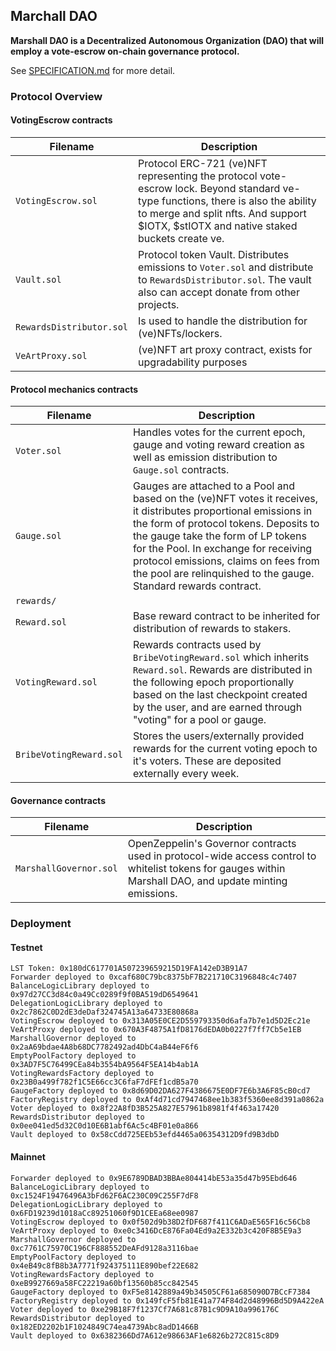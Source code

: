 ## Marchall DAO

**Marshall DAO is a Decentralized Autonomous Organization (DAO) that will employ a vote-escrow on-chain governance protocol.**

See [SPECIFICATION.md](./SPECIFICATION.md) for more detail.

### Protocol Overview

#### VotingEscrow contracts

| Filename | Description |
| --- | --- |
| `VotingEscrow.sol` | Protocol ERC-721 (ve)NFT representing the protocol vote-escrow lock. Beyond standard ve-type functions, there is also the ability to merge and split nfts. And support $IOTX, $stIOTX and native staked buckets create ve. |
| `Vault.sol` | Protocol token Vault. Distributes emissions to `Voter.sol` and distribute to `RewardsDistributor.sol`. The vault also can accept donate from other projects. |
| `RewardsDistributor.sol` | Is used to handle the distribution for (ve)NFTs/lockers. |
| `VeArtProxy.sol` | (ve)NFT art proxy contract, exists for upgradability purposes |

#### Protocol mechanics contracts

| Filename | Description |
| --- | --- |
| `Voter.sol` | Handles votes for the current epoch, gauge and voting reward creation as well as emission distribution to `Gauge.sol` contracts. |
| `Gauge.sol` | Gauges are attached to a Pool and based on the (ve)NFT votes it receives, it distributes proportional emissions in the form of protocol tokens. Deposits to the gauge take the form of LP tokens for the Pool. In exchange for receiving protocol emissions, claims on fees from the pool are relinquished to the gauge. Standard rewards contract. |
| `rewards/` | |
| `Reward.sol` | Base reward contract to be inherited for distribution of rewards to stakers.
| `VotingReward.sol` | Rewards contracts used by `BribeVotingReward.sol` which inherits `Reward.sol`. Rewards are distributed in the following epoch proportionally based on the last checkpoint created by the user, and are earned through "voting" for a pool or gauge. |
| `BribeVotingReward.sol` | Stores the users/externally provided rewards for the current voting epoch to it's voters. These are deposited externally every week. |

#### Governance contracts

| Filename | Description |
| --- | --- |
| `MarshallGovernor.sol` | OpenZeppelin's Governor contracts used in protocol-wide access control to whitelist tokens for gauges within Marshall DAO, and update minting emissions. |

### Deployment

#### Testnet

```
LST Token: 0x180dC617701A507239659215D19FA142eD3B91A7
Forwarder deployed to 0xcaf680C79bc8375bF7B221710C3196848c4c7407
BalanceLogicLibrary deployed to 0x97d27CC3d84c0a49Cc0289f9f0BA519dD6549641
DelegationLogicLibrary deployed to 0x2c7862C0D2dE3deDaf324745A13a64733E80868a
VotingEscrow deployed to 0x313A05E0CE2D559793350d6afa7b7e1d5D2Ec21e
VeArtProxy deployed to 0x670A3F4875A1fD8176dEDA0b0227f7ff7Cb5e1EB
MarshallGovernor deployed to 0x2aA69bdae4A8b68DC7782492ad4DbC4aB44eF6f6
EmptyPoolFactory deployed to 0x3AD7F5C76499CEa84b3554bA9564F5EA14b4ab1A
VotingRewardsFactory deployed to 0x23B0a499f782f1C5E66cc3C6faF7dFEf1cdB5a70
GaugeFactory deployed to 0x8d69D02DA627F4386675E0DF7E6b3A6F85cB0cd7
FactoryRegistry deployed to 0xAf4d71cd7947468ee1b383f5360ee8d391a0862a
Voter deployed to 0x8f22A8fD3B525A827E57961b8981f4f463a17420
RewardsDistributor deployed to 0x0ee041ed5d32C0d10E6B1abf6Ac5c4BF01e0a866
Vault deployed to 0x58cCdd725EEb53efd4465a06354312D9fd9B3dbD
```

#### Mainnet

```
Forwarder deployed to 0x9E6789DBAD3BBAe804414bE53a35d47b95Ebd646
BalanceLogicLibrary deployed to 0xc1524F19476496A3bFd62F6AC230C09C255F7dF8
DelegationLogicLibrary deployed to 0x6FD19239d1018aCc89251060f9D1CEEa68ee0987
VotingEscrow deployed to 0x0f502d9b38D2fDF687f411C6ADaE565F16c56Cb8
VeArtProxy deployed to 0xe0c3416DcE876Fa04Ed9a2E332b3c420F8B5E9a3
MarshallGovernor deployed to 0xc7761C75970C196CF888552DeAFd9128a3116bae
EmptyPoolFactory deployed to 0x4eB49c8fB8b3A7771f924375111E890bef22E682
VotingRewardsFactory deployed to 0xeB9927669a58FC22219a60bf13560b85cc842545
GaugeFactory deployed to 0xF5e8142889a49b34505CF61a685090D7BCcF7384
FactoryRegistry deployed to 0x149fcF5fb81E41a774F84d2d48996Bd5D9A422eA
Voter deployed to 0xe29B18F7f1237Cf7A681c87B1c9D9A10a996176C
RewardsDistributor deployed to 0x182ED2202b1F1024849C74ea4739Abc8adD1466B
Vault deployed to 0x6382366Dd7A612e98663AF1e6826b272C815c8D9
```
